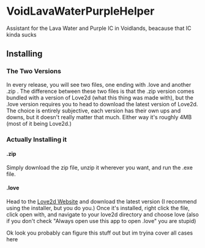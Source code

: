 # VoidLavaWaterPurpleHelper
Assistant for the Lava Water and Purple IC in Voidlands, beacause that IC kinda sucks

## Installing
### The Two Versions
In every release, you will see two files, one ending with .love and another .zip . The difference between these two files is that the .zip version comes bundled with a version of Love2d (what this thing was made with), but the .love version requires you to head to download the latest version of Love2d. The choice is entirely subjective, each version has their own ups and downs, but it doesn't really matter that much. Either way it's roughly 4MB (most of it being Love2d.)

### Actually Installing it
#### .zip
Simply download the zip file, unzip it wherever you want, and run the .exe file.

#### .love
Head to the [Love2d Website](https://love2d.org/) and download the latest version (I recommend using the installer, but you do you.) Once it's installed, right click the file, click open with, and navigate to your love2d directory and choose love (also if you don't check "Always open use this app to open .love" you are stupid)

Ok look you probably can figure this stuff out but im tryina cover all cases here
